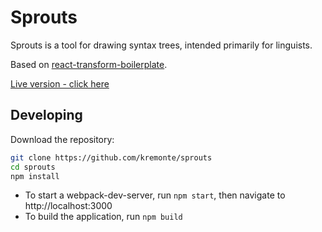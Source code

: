 # Sprouts

Sprouts is a tool for drawing syntax trees, intended primarily for linguists.

Based on [react-transform-boilerplate](https://github.com/gearon/react-transform-boilerplate).

[Live version - click here](https://kremonte.github.io/sprouts)

## Developing

Download the repository:

```bash
git clone https://github.com/kremonte/sprouts
cd sprouts
npm install
```

* To start a webpack-dev-server, run `npm start`, then navigate to http://localhost:3000
* To build the application, run `npm build`
